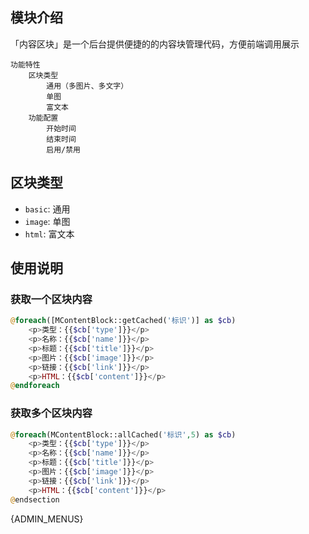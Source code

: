 ## 模块介绍

「内容区块」是一个后台提供便捷的的内容块管理代码，方便前端调用展示


```mind
功能特性
    区块类型
        通用（多图片、多文字）
        单图
        富文本
    功能配置
        开始时间
        结束时间
        启用/禁用
```

## 区块类型

- `basic`: 通用
- `image`: 单图
- `html`: 富文本

## 使用说明

### 获取一个区块内容

```php
@foreach([MContentBlock::getCached('标识')] as $cb)
    <p>类型：{{$cb['type']}}</p>
    <p>名称：{{$cb['name']}}</p>
    <p>标题：{{$cb['title']}}</p>
    <p>图片：{{$cb['image']}}</p>
    <p>链接：{{$cb['link']}}</p>
    <p>HTML：{{$cb['content']}}</p>
@endforeach
```

### 获取多个区块内容

```php
@foreach(MContentBlock::allCached('标识',5) as $cb)
    <p>类型：{{$cb['type']}}</p>
    <p>名称：{{$cb['name']}}</p>
    <p>标题：{{$cb['title']}}</p>
    <p>图片：{{$cb['image']}}</p>
    <p>链接：{{$cb['link']}}</p>
    <p>HTML：{{$cb['content']}}</p>
@endsection
```

{ADMIN_MENUS}
